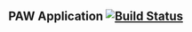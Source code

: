 PAW Application [![Build Status](https://travis-ci.org/abnerpc/paw.svg?branch=master)](https://travis-ci.org/abnerpc/paw)
-

